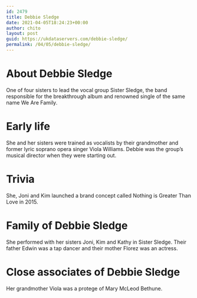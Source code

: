 ```yaml
---
id: 2479
title: Debbie Sledge
date: 2021-04-05T18:24:23+00:00
author: chito
layout: post
guid: https://ukdataservers.com/debbie-sledge/
permalink: /04/05/debbie-sledge/
---
```




  
  
#  About Debbie Sledge
                  
                  
                  
One of four sisters to lead the vocal group Sister Sledge, the band responsible for the breakthrough album and renowned single of the same name We Are Family.
                  
                
                
                
# Early life
                  
                  
                  
She and her sisters were trained as vocalists by their grandmother and former lyric soprano opera singer Viola Williams. Debbie was the group&#8217;s musical director when they were starting out.
                  
                
                
                
# Trivia
                  
                  
                  
She, Joni and Kim launched a brand concept called Nothing is Greater Than Love in 2015.
                  
                
                
                
# Family of Debbie Sledge
                  
                  
                  
She performed with her sisters Joni, Kim and Kathy in Sister Sledge. Their father Edwin was a tap dancer and their mother Florez was an actress.
                  
                
                
                
# Close associates of Debbie Sledge
                  
                  
                  
Her grandmother Viola was a protege of Mary McLeod Bethune.
                  
                
              
            
          
          
          
    
    
  
